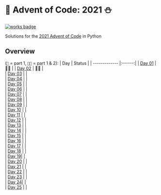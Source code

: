 # 🎄 Advent of Code: 2021 ⛄
[![works badge](https://cdn.jsdelivr.net/gh/nikku/works-on-my-machine@v0.2.0/badge.svg)](https://github.com/nikku/works-on-my-machine)

 Solutions for the [2021 Advent of Code](https://adventofcode.com/2021/) in Python

## Overview

(`🌟` = part 1, `🌟🌟` = part 1 & 2):
| Day           | Status |
| ------------- |:------:|
| [Day 01](https://adventofcode.com/2021/day/1) | 🌟🌟 |
| [Day 02](https://adventofcode.com/2021/day/2) | 🌟🌟 |  
| [Day 03](https://adventofcode.com/2021/day/3) |  |  
| [Day 04](https://adventofcode.com/2021/day/4) |  |  
| [Day 05](https://adventofcode.com/2021/day/5) |  |  
| [Day 06](https://adventofcode.com/2021/day/6) |  |  
| [Day 07](https://adventofcode.com/2021/day/7) |  |  
| [Day 08](https://adventofcode.com/2021/day/8) |  |  
| [Day 09](https://adventofcode.com/2021/day/9) |  |  
| [Day 10](https://adventofcode.com/2021/day/10) |  |  
| [Day 11](https://adventofcode.com/2021/day/11) |  |  
| [Day 12](https://adventofcode.com/2021/day/12) |  |  
| [Day 13](https://adventofcode.com/2021/day/13) |  |  
| [Day 14](https://adventofcode.com/2021/day/14) |  |  
| [Day 15](https://adventofcode.com/2021/day/15) |  |  
| [Day 16](https://adventofcode.com/2021/day/16) |  |  
| [Day 17](https://adventofcode.com/2021/day/17) |  |  
| [Day 18](https://adventofcode.com/2021/day/18) |  |  
| [Day 19](https://adventofcode.com/2021/day/19)|  |  
| [Day 20](https://adventofcode.com/2021/day/20) |  |  
| [Day 21](https://adventofcode.com/2021/day/21) |  |  
| [Day 22](https://adventofcode.com/2021/day/22) |  |  
| [Day 23](https://adventofcode.com/2021/day/23) |  |  
| [Day 24](https://adventofcode.com/2021/day/24)|  |  
| [Day 25](https://adventofcode.com/2021/day/25) |  |  

